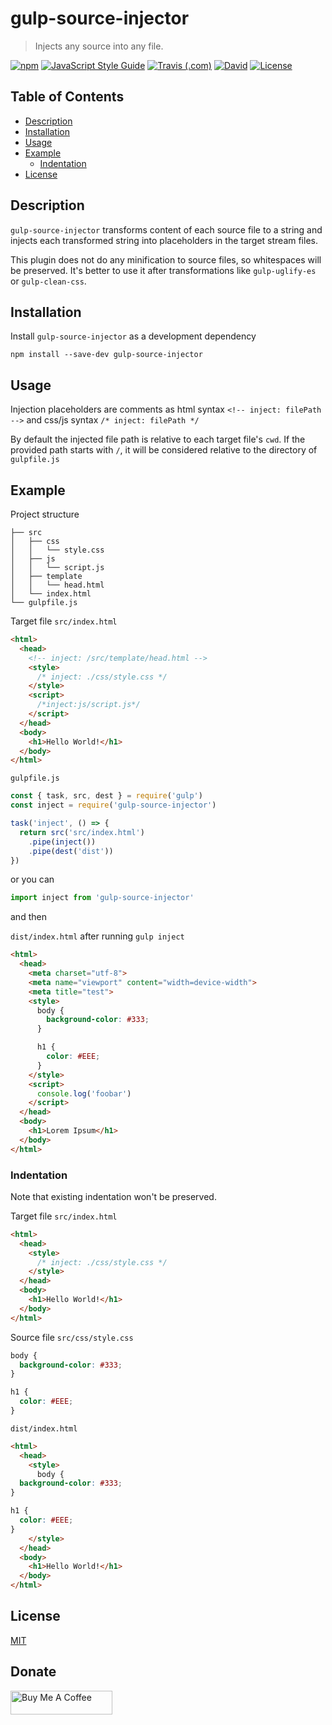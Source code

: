# gulp-source-injector

> Injects any source into any file.

[![npm](https://img.shields.io/npm/v/gulp-source-injector.svg?style=flat-square)](https://www.npmjs.com/package/gulp-source-injector)
[![JavaScript Style Guide](https://img.shields.io/badge/code_style-standard-brightgreen.svg?style=flat-square)](https://standardjs.com)
[![Travis (.com)](https://img.shields.io/travis/com/exuanbo/gulp-source-injector/master.svg?style=flat-square)](http://travis-ci.com/exuanbo/gulp-source-injector)
[![David](https://img.shields.io/david/exuanbo/gulp-source-injector.svg?style=flat-square)](https://david-dm.org/exuanbo/gulp-source-injector)
[![License](https://img.shields.io/github/license/exuanbo/gulp-source-injector.svg?style=flat-square)](https://github.com/exuanbo/gulp-source-injector/blob/master/LICENSE)

## Table of Contents

- [Description](#description)
- [Installation](#installation)
- [Usage](#usage)
- [Example](#example)
  - [Indentation](#indentation)
- [License](#license)

## Description

`gulp-source-injector` transforms content of each source file to a string and injects each transformed string into placeholders in the target stream files.

This plugin does not do any minification to source files, so whitespaces will be preserved. It's better to use it after transformations like `gulp-uglify-es` or `gulp-clean-css`.

## Installation

Install `gulp-source-injector` as a development dependency

```shell
npm install --save-dev gulp-source-injector
```

## Usage

Injection placeholders are comments as html syntax `<!-- inject: filePath -->` and css/js syntax `/* inject: filePath */`

By default the injected file path is relative to each target file's `cwd`. If the provided path starts with `/`, it will be considered relative to the directory of `gulpfile.js`

## Example

Project structure

```shell
├── src
│   ├── css
│   │   └── style.css
│   ├── js
│   │   └── script.js
│   ├── template
│   │   └── head.html
│   └── index.html
└── gulpfile.js
```

Target file `src/index.html`

```html
<html>
  <head>
    <!-- inject: /src/template/head.html -->
    <style>
      /* inject: ./css/style.css */
    </style>
    <script>
      /*inject:js/script.js*/
    </script>
  </head>
  <body>
    <h1>Hello World!</h1>
  </body>
</html>
```

`gulpfile.js`

```javascript
const { task, src, dest } = require('gulp')
const inject = require('gulp-source-injector')

task('inject', () => {
  return src('src/index.html')
    .pipe(inject())
    .pipe(dest('dist'))
})
```

or you can

```javascript
import inject from 'gulp-source-injector'
```

and then

`dist/index.html` after running `gulp inject`

```html
<html>
  <head>
    <meta charset="utf-8">
    <meta name="viewport" content="width=device-width">
    <meta title="test">
    <style>
      body {
        background-color: #333;
      }

      h1 {
        color: #EEE;
      }
    </style>
    <script>
      console.log('foobar')
    </script>
  </head>
  <body>
    <h1>Lorem Ipsum</h1>
  </body>
</html>
```

### Indentation

Note that existing indentation won't be preserved.

Target file `src/index.html`

```html
<html>
  <head>
    <style>
      /* inject: ./css/style.css */
    </style>
  </head>
  <body>
    <h1>Hello World!</h1>
  </body>
</html>
```

Source file `src/css/style.css`

```css
body {
  background-color: #333;
}

h1 {
  color: #EEE;
}
```

`dist/index.html`

```html
<html>
  <head>
    <style>
      body {
  background-color: #333;
}

h1 {
  color: #EEE;
}
    </style>
  </head>
  <body>
    <h1>Hello World!</h1>
  </body>
</html>
```

## License

[MIT](https://github.com/exuanbo/gulp-source-injector/blob/master/LICENSE)

## Donate

<a href="https://www.buymeacoffee.com/exuanbo" target="_blank"><img src="https://cdn.buymeacoffee.com/buttons/lato-orange.png" alt="Buy Me A Coffee" height="38.25px" width="162.75px"></a>

